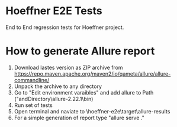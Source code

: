 # Hoeffner E2E Tests

End to End regression tests for Hoeffner project.

# How to generate Allure report

1. Download lastes version as ZIP archive from https://repo.maven.apache.org/maven2/io/qameta/allure/allure-commandline/
2. Unpack the archive to any directory
3. Go to "Edit environment varaibles" and add allure to Path ("andDirectory\allure-2.22.1\bin)
4. Run set of tests
5. Open terminal and naviate to \hoeffner-e2e\target\allure-results
6. For a simple generation of report type "allure serve ."